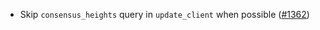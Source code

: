 - Skip `consensus_heights` query in `update_client` when possible ([#1362](https://github.com/informalsystems/ibc-rs/issues/1362))
